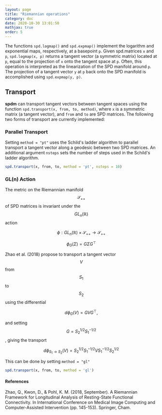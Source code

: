 ```yaml
---
layout: page
title: "Riemannian operations"
category: doc
date: 2020-10-30 13:01:50
mathjax: true
order: 5
---
```


The functions `spd.logmap()` and `spd.expmap()` implement the logarithm and exponential maps, respectively, at a basepoint `p`. Given spd.matrices `x` and `p`, `spd.logmap(x, p)` returns a tangent vector (a symmetric matrix) located at `p`, equal to the projection of `x` onto the tangent space at `p`. Often, this operation is interpreted as the linearization of the SPD manifold around `p`. The projection of a tangent vector `y` at `p` back onto the SPD manifold is accomplished using `spd.expmap(y, p)`.

## Transport

**spdm** can transport tangent vectors between tangent spaces using the function `spd.transport(x, from, to, method)`, where `x` is a symmetric matrix (a tangent vector), and `from` and `to` are SPD matrices. The following two forms of transport are currently implemented:

### Parallel Transport

Setting `method = "pt"` uses the Schild's ladder algorithm to parallel transport a tangent vector along a geodesic between two SPD matrices. An additional argument `nsteps` sets the number of steps used in the Schild's ladder algorithm.

```r
spd.transport(x, from, to, method = 'pt', nsteps = 10)
```

### GL(n) Action

The metric on the Riemannian manifold $$\mathcal{S}_{++}$$ of SPD matrices is invariant under the $$GL_n(\mathbb{R})$$ action

$$
\phi: GL_n(\mathbb{R}) \times \mathcal{S}_{++} \rightarrow \mathcal{S}_{++}
$$

$$
\phi_G(\Sigma) = G \Sigma G^\top
$$

Zhao et al. (2018) propose to transport a tangent vector $$V$$ from $$S_1$$ to $$S_2$$ using the differential

$$
d\phi_G(V) = G V G^\top,
$$

and setting $$G = S_2^{1/2}S_1^{-1/2}$$, giving the transport

$$
d\phi_{S_1 \rightarrow S_2}(V) = S_2^{1/2} S_1^{-1/2} V S_1^{-1/2} S_2^{1/2}
$$

This can be done by setting `method = "gl"`
```r
spd.transport(x, from, to, method = 'gl')
```

<h4>References</h4>

Zhao, Q., Kwon, D., & Pohl, K. M. (2018, September). A Riemannian Framework for Longitudinal Analysis of Resting-State Functional Connectivity. In International Conference on Medical Image Computing and Computer-Assisted Intervention (pp. 145-153). Springer, Cham.
